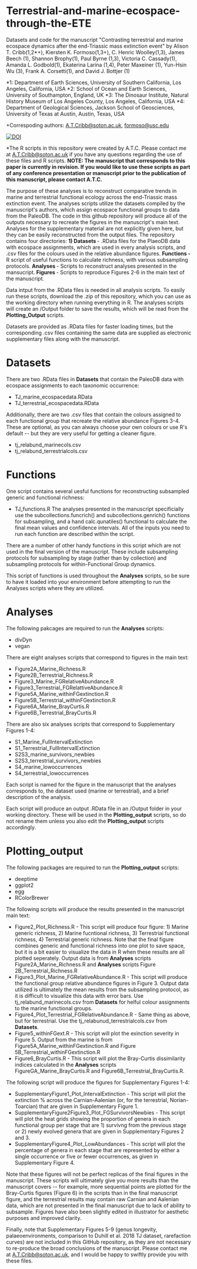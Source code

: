 # Terrestrial-and-marine-ecospace-through-the-ETE
Datasets and code for the manuscript "Contrasting terrestrial and marine ecospace dynamics after the end-Triassic mass extinction event" by Alison T. Cribb(1,2*+), Kiersten K. Formoso(1,3+), C. Henric Woolley(1,3), James Beech (1), Shannon Brophy(1), Paul Byrne (1,3), Victoria C. Cassady(1), Amanda L. Godbold(1), Ekaterina Larina (1,4), Peter Maxeiner (1), Yun-Hsin Wu (3), Frank A. Corsetti(1), and David J. Bottjer (1)

*1: Department of Earth Sciences, University of Southern California, Los Angeles, California, USA
*2: School of Ocean and Earth Sciences, University of Southampton, England, UK
*3: The Dinosaur Institute, Natural History Museum of Los Angeles County, Los Angeles, California, USA
*4: Department of Geological Sciences, Jackson School of Geosciences, University of Texas at Austin, Austin, Texas, USA

+Correspoding authors: A.T.Cribb@soton.ac.uk, formoso@usc.edu

<a href="https://doi.org/10.5281/zenodo.8398420"><img src="https://zenodo.org/badge/DOI/10.5281/zenodo.8398420.svg" alt="DOI"></a>

*The R scripts in this repository were created by A.T.C. Please contact me at A.T.Cribb@soton.ac.uk if you have any questions regarding the use of these files and R scripts. <b> NOTE: The manuscript that corresponds to this paper is currently in revision. If you would like to use these scripts as part of any conference presentation or manuscript prior to the publication of this manuscript, please contact A.T.C. </b> 

The purpose of these analyses is to reconstruct comparative trends in marine and terrestrial functional ecology across the end-Triassic mass extinction event. The analyses scripts utilize the datasets compiled by the manuscript's authors, which assign ecospace functional groups to data from the PaleoDB. The code in this github repository will produce all of the outputs necessary to recreate the figures in the manuscript's main text. Analyses for the supplementary material are not explicitly given here, but they can be easily reconstructed from the output files. The repository contains four directories: <b> 1) Datasets </b> - .RData files for the PlaeoDB data with ecospace assignments, which are used in every analysis scripts, and .csv files for the colours used in the relative abundance figures. <b> Functions - </b> R script of useful functions to calculate richness, with various subsampling protocols. <b> Analyses </b> - Scripts to reconstruct analyses presented in the mansucript. <b> Figures </b> - Scripts to reproduce Figures 2-6 in the main text of the manuscript.

Data intput from the .RData files is needed in all analysis scripts. To easily run these scripts, download the .zip of this repository, which you can use as the working directory when running everything in R. The analyses scripts will create an /Output folder to save the results, which will be read from the **Plotting_Output** scripts. 

Datasets are provided as .RData files for faster loading times, but the corresponding .csv files containing the same data are supplied as electronic supplementary files along with the manuscript. 

# Datasets
There are two .RData files in <b>Datasets</b> that contain the PaleoDB data with ecospace assignments to each taxonomic occurrence:
* TJ_marine_ecospacedata.RData 
* TJ_terrestrial_ecospacedata.RData

Additionally, there are two .csv files that contain the colours assigned to each functional group that recreate the relative abundance Figures 3-4. These are optional, as you can always choose your own colours or use R's default -- but they are very useful for getting a cleaner figure.
* tj_relabund_marinecols.csv
* tj_relabund_terrestrialcols.csv


# Functions
One script contains several uesful functions for reconstructing subsampled generic and functional richness:
* TJ_functions.R
The analyses presented in the manuscript specificially use the subcollections.funcrich() and subcollections.genrich() functions for subsampling, and a hand calc.qunatiles() functional to calculate the final mean values and confidence intervals. All of the inputs you need to run each function are described within the script.

There are a number of other handy functions in this script which are not used in the final version of the manuscript. These include subsampling protocols for subsampling by stage (rather than by collection) and subsampling protocols for within-Functional Group dynamics.

This script of functions is used throughout the <b>Analyses</b> scripts, so be sure to have it loaded into your environment before attempting to run the Analyses scripts where they are utilized.


# Analyses
The following pakcages are required to run the **Analyses** scripts:
* divDyn
* vegan

There are eight analyses scripts that correspond to figures in the main text:
* Figure2A_Marine_Richness.R
* Figure2B_Terrestrial_Richness.R
* Figure3_Marine_FGRelativeAbundance.R
* Figure3_Terrestrial_FGRelattiveAbundance.R
* Figure5A_Marine_withinFGextinction.R
* Figure5B_Terrestrial_withinFGextinction.R
* Figure6A_Marine_BrayCurtis.R
* Figure6B_Terrestrial_BrayCurtis.R

There are also six analyses scripts that correspond to Supplementary Figures 1-4:
* S1_Marine_FullIntervalExtinction
* S1_Terrestrial_FullIntervalExtinction
* S2S3_marine_survivors_newbies
* S2S3_terrestrial_survivors_newbies
* S4_marine_lowoccurrences
* S4_terrestrial_lowoccurrences

Each script is named for the figure in the manuscript that the analyses corresponds to, the dataset used (marine or terrestrial), and a brief description of the analysis.

Each script will produce an output .RData file in an /Output folder in your working directory. These will be used in the <b>Plotting_output</b> scripts, so do not rename them unless you also edit the **Plotting_output** scripts accordingly.


# Plotting_output 
The following packages are required to run the **Plotting_output** scripts:
* deeptime
* ggplot2
* egg
* RColorBrewer

The following scripts will produce the results presented in the manuscript main text:
* Figure2_Plot_Richness.R - This script will produce four figure: 1) Marine generic richness, 2) Marine fucntional richness, 3) Terrestrial functional richness, 4) Terrestrial generic richness. Note that the final figure combines generic and functional richness into one plot to save space, but it is a bit easier to visualize the data in R when these results are all plotted seperately. Output data is from **Analyses** scripts Figure2A_Marine_Richness.R and **Analyses** scripts Figure 2B_Terrestrial_Richness.R
* Figure3_Plot_Marine_FGRelativeAbundance.R - This script will produce the functional group relative abundance figures in Figure 3. Output data utilized is ultimately the mean results from the subsampling protocol, as it is difficult to visualize this data with error bars. Use tj_relabund_marinecols.csv from **Datasets** for helful colour assignments to the marine functional groups.
* Figure4_Plot_Terrestrial_FGRelativeAbundance.R - Same thing as above, but for terrestrial. Use the tj_relabunud_terrestrialcols.csv from **Datasets**.
* Figure5_withinFGext.R - This script will plot the exinction severity in Figure 5. Output from the marine is from Figure5A_Marine_withinFGextinction.R and Figure 5B_Terrestrial_withinFGextinction.R
* Figure6_BrayCurtis.R - This script will plot the Bray-Curtis dissimilarity indices calculated in the **Analyses** scripts FigureGA_Marine_BrayCurtis.R and Figure6B_Terrestrial_BrayCurtis.R.

The following script will produce the figures for Supplementary Figures 1-4:
* SupplementaryFigure1_Plot_IntervalExtinction - This script will plot the extinction % across the Carnian-Aalenian (or, for the terrestrial, Norian-Toarcian) that are given in Supplementary Figure 1.
* SupplementaryFigure2Figure3_Plot_FGSurvivorsNewbies - This script will plot the heat grids showing the proportion of genera in each functional group per stage that are 1) survivng from the previous stage or 2) newly evolved genera that are given in Supplementary Figures 2 and 3.
* SupplementaryFigure4_Plot_LowAbundances - This script will plot the percentage of genera in each stage that are represented by either a single occurrence or five or fewer occurrences, as given in Supplementary Figure 4.

Note that these figures will not be perfect replicas of the final figures in the manuscript. These scripts will ultimately give you more results than the manuscript covers -- for example, more sequential points are plotted for the Bray-Curtis figures (Figure 6) in the scripts than in the final manuscript figure, and the terrestrial results may contain raw Carnian and Aalenian data, which are not presented in the final manuscript due to lack of ability to subsample. Figures have also been slightly edited in illustrator for aesthetic purposes and improved clarity. 

Finally, note that Supplementary Figures 5-9 (genus longevity, palaeoenvironments, comparison to Duhill et al. 2018 TJ dataset, rarefaction curves) are not included in this GitHub repository, as they are not necessary to re-produce the broad conclusions of the manuscript. Please contact me at A.T.Cribb@soton.ac.uk, and I would be happy to swiftly provide you with these files.

